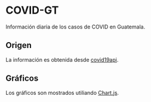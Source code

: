# COVID-GT

Información diaria de los casos de COVID en Guatemala.

## Origen

La información es obtenida desde [covid19api](https://covid19api.com/).

## Gráficos

Los gráficos son mostrados utiliando [Chart.js](https://www.chartjs.org/).

